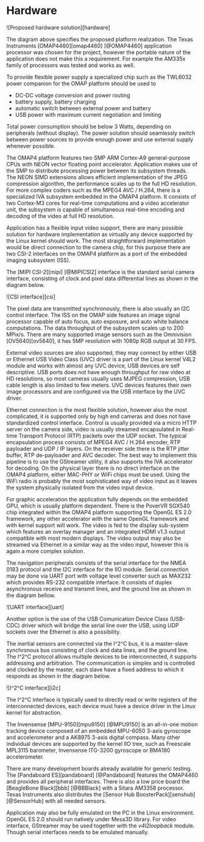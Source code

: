# Hardware

![Proposed hardware solution][hardware]

The diagram above specifies the proposed platform realization.
The Texas Instruments [OMAP4460][omap4460] [@OMAP4460] application processor was chosen for the project,
however the portable nature of the application does not make this a requirement.
For example the AM335x family of processors was tested and works as well.

To provide flexible power supply a specialized chip such as the TWL6032 power companion for the OMAP platform should be used to

 * DC-DC voltage conversion and power routing
 * battery supply, battery charging
 * automatic switch between external power and battery
 * USB power with maximum current negotiation and limiting

Total power consumption should be below 3 Watts, depending on peripherals (without display).
The power solution should seamlessly switch between power sources to provide enough power and use external supply whenever possible.

The OMAP4 platform features two SMP ARM Cortex-A9 general-purpose CPUs with NEON vector floating point accelerator.
Application makes use of the SMP to distribute processing power between its subsystem threads.
The NEON SIMD extensions allows efficient implementation of the JPEG compression algorithm,
the performance scales up to the full HD resolution.
For more complex coders such as the MPEG4 AVC / H.264, there is a specialized IVA subsystem embedded in the OMAP4 platform.
It consists of two Cortex-M3 cores for real-time computations and a video accelerator unit,
the subsystem is capable of simultaneous real-time encoding and decoding of the video at full HD resolution.

Application has a flexible input video support, there are many possible solution for hardware implementation as
virtually any device supported by the Linux kernel should work.
The most straightforward implementation would be direct connection to the camera chip,
for this purpose there are two CSI-2 interfaces on the OMAP4 platform as a port of the embedded imaging subsystem (ISS).

The [MIPI CSI-2][mipi] [@MIPICSI2] interface is the standard serial camera interface,
consisting of clock and pixel data differential lines as shown in the diagram below.

![CSI interface][csi]

The pixel data are transmitted synchronously, there is also usually an I2C control interface.
The ISS on the OMAP side features an image signal processor capable of auto focus, auto exposure, and auto white balance computations.
The data throughput of the subsystem scales up to 200 MPix/s.
There are many supported image sensors such as the Omnivision [OV5640][ov5640], it has 5MP resolution with 1080p RGB output at 30 FPS.

External video sources are also supported, they may connect by either USB or Ethernet 
USB Video Class (UVC) driver is a part of the Linux kernel V4L2 module and works with almost any UVC device, USB devices are self descriptive.
USB ports does not have enough throughput for raw video at HD resolutions, so most cameras usually uses MJPEG compression,
USB cable length is also limited to few meters.
UVC devices features their own image processors and are configured via the USB interface by the UVC driver.

Ethernet connection is the most flexible solution, however also the most complicated,
it is supported only by high end cameras and does not have standardized control interface.
Control is usually provided via a micro HTTP server on the camera side,
video is usually streamed encapsulated in Real-time Transport Protocol (RTP) packets over the UDP socket.
The typical encapsulation process consists of MPEG4 AVC / H.264 encoder, RTP payloader and UDP / IP layers.
On the receiver side there is the RTP jitter buffer, RTP de-payloader and AVC decoder.
The best way to implement this pipeline is to use the GStreamer utility, it also supports the IVA accelerator for decoding.
On the physical layer there is no direct interface on the OMAP4 platform, either MAC-PHY or WiFi chips must be used.
Using the WiFi radio is probably the most sophisticated way of video input as it leaves the system physically isolated from the video input device.

For graphic acceleration the application fully depends on the embedded GPU, which is usually platform dependent.
There is the PoverVR SGX540 chip integrated within the OMAP4 platform supporting the OpenGL ES 2.0 framework,
any other accelerator with the same OpenGL framework and with kernel support will work.
The video is fed to the display sub-system which features an overlay manager and an integrated HDMI v1.3 output
compatible with most modern displays.
The video output may also be streamed via Ethernet in a similar way as the video input, however this is again a more complex solution.

The navigation peripherals consists of the serial interface for the NMEA 0183 protocol and the I2C interface for the IIO module.
Serial connection may be done via UART port with voltage level converter such as MAX232 which provides RS-232 compatible interface.
It consists of duplex asynchronous receive and transmit lines, and the ground line as shown in the diagram bellow.

![UART interface][uart]

Another option is the use of the USB Comunication Device Class (USB-CDC) driver which will bridge the serial line over the USB,
using UDP sockets over the Ethernet is also a possibility.

The inertial sensors are connected via the I^2^C bus, it is a master-slave synchronous bus consisting of clock and data lines, and the ground line.
The I^2^C protocol allows multiple devices to be interconnected, it supports addressing and arbitration.
The communication is simplex and is controlled and clocked by the master, each slave have a fixed address to which it responds as shown in the diagram below.

![I^2^C interface][i2c]

The I^2^C interface is typically used to directly read or write registers of the interconnected devices,
each device must have a device driver in the Linux kernel for abstraction.

The Invensense [MPU-9150][mpu9150] [@MPU9150] is an all-in-one motion tracking device composed of an embedded
MPU-6050 3-axis gyroscope and accelerometer and a AK8975 3-axis digital compass.
Many other individual devices are supported by the kernel IIO tree, such as Freescale MPL3115 barometer, Invensense ITG-3200 gyroscope or BMA180 accelerometer.

There are many development boards already available for generic testing.
The [Pandaboard ES][pandaboard] [@Pandaboard] features the OMAP4460 and provides all peripheral interfaces.
There is also a low price board the [BeagleBone Black][bbb] [@BBBlack] with a Sitara AM3358 processor.
Texas Instruments also distributes the [Sensor Hub BoosterPack][senshub] [@SensorHub] with all needed sensors.

Application may also be fully emulated on the PC in the Linux environment.
OpenGL ES 2.0 should run natively under Mesa3D library.
For video interface, GStreamer may be used together with the *v4l2loopback* module.
Though serial interfaces needs to be emulated manually.

